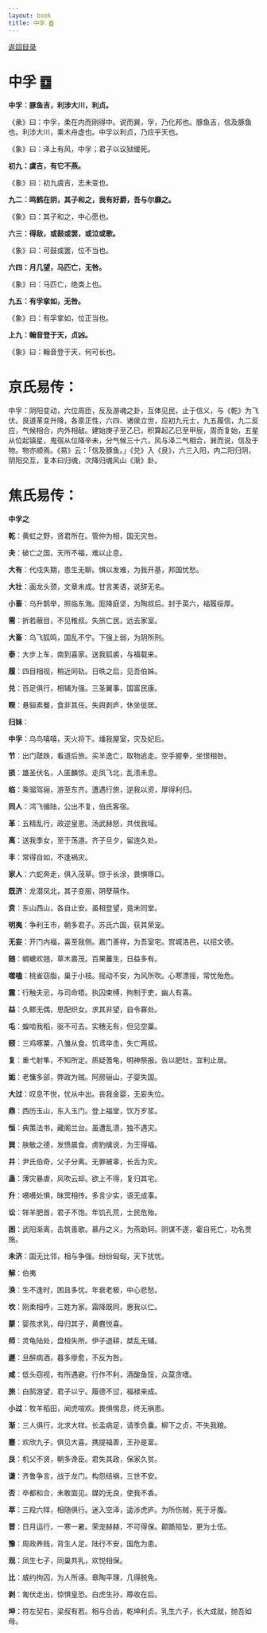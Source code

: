 ```yaml
---
layout: book
title: 中孚 ䷼
---
```


[返回目录](./)

# 中孚 ䷼

**中孚：豚鱼吉，利涉大川，利贞。**

《彖》曰：中孚，柔在内而刚得中。说而巽，孚，乃化邦也。豚鱼吉，信及豚鱼也。利涉大川，乘木舟虚也。中孚以利贞，乃应乎天也。

《象》曰：泽上有风，中孚；君子以议狱缓死。

**初九：虞吉，有它不燕。**

《象》曰：初九虞吉，志未变也。

**九二：鸣鹤在阴，其子和之，我有好爵，吾与尔靡之。**

《象》曰：其子和之，中心愿也。

**六三：得敌，或鼓或罢，或泣或歌。**

《象》曰：可鼓或罢，位不当也。

**六四：月几望，马匹亡，无咎。**

《象》曰：马匹亡，绝类上也。

**九五：有孚挛如，无咎。**

《象》曰：有孚挛如，位正当也。

**上九：翰音登于天，贞凶。**

《象》曰：翰音登于天，何可长也。

# 京氏易传：

中孚：阴阳变动，六位周匝，反及游魂之卦，互体见民，止于信义，与《乾》为飞伏。艮道革变升降，各禀正性，六四、诸侯立世，应初九元士，九五履信，九二反应，气候相合，内外相敌。建始庚子至乙巳，积算起乙巳至甲辰，周而复始，五星从位起镇星，鬼宿从位降辛未，分气候三十六，风与泽二气相合，巽而说，信及于物。物亦顺焉。《易》云：「信及豚鱼。」《兑》入《艮》，六三入阳，内二阳归阴，阴阳交互，复本曰归魂，次降归魂风山《渐》卦。


# 焦氏易传：

**中孚之**

**乾**：黄虹之野，贤君所在。管仲为相，国无灾咎。

**夬**：破亡之国，天所不福，难以止息。

**大有**：代戍失期，患生无聊。惧以发难，为我开基，邦国忧愁。

**大壮**：画龙头颈，文章未成。甘言美语，说辞无名。

**小畜**：乌升鹊举，照临东海。厖降庭坚，为陶叔后。封于英六，福履绥厚。

**需**：折若蔽目，不见稚叔。失旅亡民，远去家室。

**大畜**：乌飞狐鸣，国乱不宁。下强上弱，为阴所刑。

**泰**：大步上车，南到喜家。送我狐裘，与福载来。

**履**：四目相视，稍近同轨。日昳之后，见吾伯姊。

**兑**：百足俱行，相辅为强。三圣翼事，国富民康。

**睽**：悬貆素餐，食非其任。失舆剥庐，休坐徙居。

**归妹**：

**中孚**：乌鸟嘻嘻，天火将下。燔我屋室，灾及妃后。

**节**：出门蹉跌，看道后旅。买羊逸亡，取物逃走。空手握拳，坐恨相咎。

**损**：雄圣伏名，人匿麟惊。走凤飞北，乱溃未息。

**临**：乘骝驾骊，游至东齐。遭遇行旅，逆我以资，厚得利归。

**同人**：鸿飞循陆，公出不复，伯氏客宿。

**革**：五精乱行，政逆皇恩。汤武赫怒，共伐我域。

**离**：送我季女，至于荡道。齐子旦夕，留连久处。

**丰**：常得自如，不逢祸灾。

**家人**：六蛇奔走，俱入茂草。惊于长涂，畏惧啄口。

**既济**：龙潜凤北，其子变服，阴孽萌作。

**贲**：东山西山，各自止安。虽相登望，竟未同堂。

**明夷**：争利王市，朝多君子。苏氏六国，获其荣宠。

**无妄**：开门内福，喜至我侧。嘉门善祥，为吾室宅。宫城洛邑，以招文德。

**随**：蜩螗欢翘，草木嘉茂。百果蕃生，日益多有。

**噬嗑**：桃雀窃脂，巢于小枝。摇动不安，为风所吹。心寒漂摇，常忧殆危。

**震**：行触夫忌，与司命牾。执囚束缚，拘制于吏，幽人有喜。

**益**：久鳏无偶，思配织女。求其非望，自令寡处。

**屯**：蝗啮我稻，驱不可去。实穗无有，但见空藁。

**颐**：三鸡啄粟，八雏从食。饥鸢卒击，失亡两叔。

**复**：重弋射隼，不知所定。质疑蓍龟，明神祭报。告以肥牡，宜利止居。

**姤**：老慵多郤，弊政为贼。阿房骊山，子婴失国。

**大过**：叹息不悦，忧从中出。丧我金婴，无妄失位。

**鼎**：西历玉山，东入玉门。登上福堂，饮万岁浆。

**恒**：典策法书，藏阁兰台。虽遭乱溃，独不遇灾。

**巽**：肤敏之德，发愤晨食。虏豹擒说，为王得福。

**井**：尹氏伯奇，父子分离。无罪被辜，长舌为灾。

**蛊**：薄灾暴虐，风吹云却。欲上不得，复归其宅。

**升**：嗫嗫处惧，昧冥相抟。多言少实，语无成事。

**讼**：䍧羊肥首，君子不饱。年饥孔荒，士民危殆。

**困**：武阳渐离，击筑善歌。慕丹之义，为燕助轲。阴谋不遂，霍自死亡，功名贾施。

**未济**：国无比邻，相与争强。纷纷匈匈，天下扰忧。

**解**：伯夷

**涣**：生不逢时，困且多忧。年衰老极，中心悲愁。

**坎**：刚柔相呼，三姓为家。霜降既同，惠我以仁。

**蒙**：婴孩求乳，母归其子，黄麑悦喜。

**师**：灵龟陆处，盘桓失所。伊子退耕，桀乱无辅。

**遯**：旦醉病酒，暮多瘳愈，不反为咎。

**咸**：低头窃视，有所遇避。行作不利，酒酸鱼馁，众莫贪嗜。

**旅**：白鹄游望，君子以宁。履德不愆，福禄来成。

**小过**：牧羊稻田，闻虎喧欢。畏惧惕息，终无祸患。

**渐**：三人俱行，北求大䍧。长孟病足，请季负囊。柳下之贞，不失我粮。

**蹇**：欢欣九子，俱见大喜。携提福善，王孙是富。

**艮**：机父不贤，朝多谗臣。君失其政，保家久贫。

**谦**：齐鲁争言，战于龙门。构怨结祸，三世不安。

**否**：卒都和合，未敢面见。媒妁无良，使我不香。

**萃**：三羖六䍧，相随俱行。迷入空泽，遥涉虎庐。为所伤贼，死于牙腹。

**晋**：日月运行，一寒一暑。荣宠赫赫，不可得保。颠踬殒坠，更为士伍。

**豫**：周政养贱，背生人足。陆行不安，国危为患。

**观**：凤生七子，同巢共乳，欢悦相保。

**比**：威约拘囚，为人所诬。皋陶平理，几得脱免。

**剥**：匍伏走出，惊惧皇恐。白虎生孙，蓐收在后。

**坤**：符左契右，梁叔有若。相与合齿，乾坤利贞。乳生六子，长大成就，抛吾如母。


